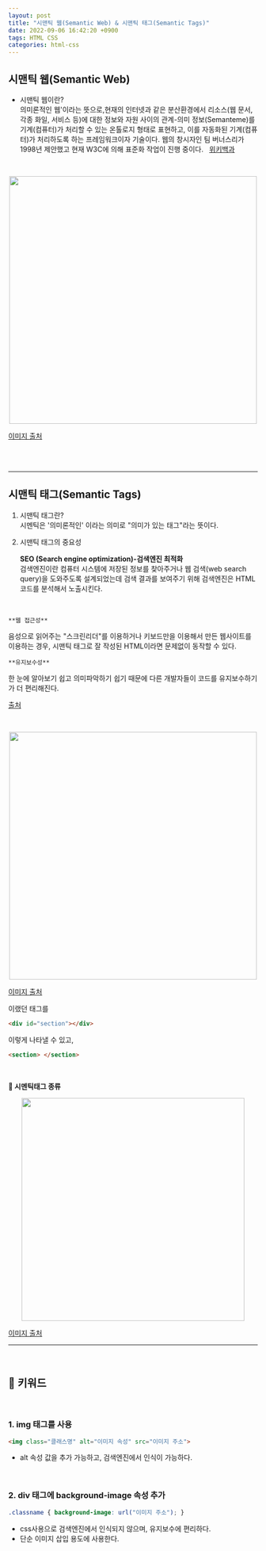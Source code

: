```yaml
---
layout: post
title: "시맨틱 웹(Semantic Web) & 시맨틱 태그(Semantic Tags)"
date: 2022-09-06 16:42:20 +0900
tags: HTML CSS
categories: html-css
---
```


## 시맨틱 웹(Semantic Web)
- 시맨틱 웹이란?<br>
    의미론적인 웹'이라는 뜻으로,현재의 인터넷과 같은 분산환경에서 리소스(웹 문서, 각종 화일, 서비스 등)에 대한 정보와 자원 사이의 관계-의미 정보(Semanteme)를 기계(컴퓨터)가 처리할 수 있는 온톨로지 형태로 표현하고, 이를 자동화된 기계(컴퓨터)가 처리하도록 하는 프레임워크이자 기술이다. 웹의 창시자인 팀 버너스리가 1998년 제안했고 현재 W3C에 의해 표준화 작업이 진행 중이다. &nbsp; [위키백과](https://ko.wikipedia.org/wiki/시맨틱_웹)

<br>

<p align="center">
<img width="500px" src="https://blog.jupiterflow.com/images/post_include/semantic_web/study/image-20210322093639671.png"> 

[이미지 출처](https://blog.jupiterflow.com/2021/03/22/semantic_web/study/03/)
</p>

<br>
<br>
<hr>

## 시맨틱 태그(Semantic Tags)
1. 시맨틱 태그란?<br>
    시멘틱은 '의미론적인' 이라는 의미로 "의미가 있는 태그"라는 뜻이다.

2. 시맨틱 태그의 중요성<br>

   **SEO (Search engine optimization)-검색엔진 최적화**   
검색엔진이란 컴퓨터 시스템에 저장된 정보를 찾아주거나 웹 검색(web search query)을 도와주도록 설계되었는데 검색 결과를 보여주기 위해 검색엔진은 HTML 코드를 분석해서 노출시킨다.
<br>

    **웹 접근성**   
음성으로 읽어주는 "스크린리더"를 이용하거나 키보드만을 이용해서 만든 웹사이트를 이용하는 경우, 시맨틱 태그로 잘 작성된 HTML이라면 문제없이 동작할 수 있다.
<br>

    **유지보수성**     
한 눈에 알아보기 쉽고 의미파악하기 쉽기 때문에  다른 개발자들이 코드를 유지보수하기가 더 편리해진다.

[출처](https://velog.io/@remon/시맨틱-태그Semantic-Tag란)
<br>


<br>


<p align="center">
<img width="500px" src="https://velog.velcdn.com/images%2Fcecy-coding%2Fpost%2F70193099-d78d-4d3d-8731-ad65009d8d80%2Fsemantic%20tag.svg"> 

[이미지 출처](https://eunsukim.me/posts/understanding-semantic-html)
</p>


이랬던 태그를
```html
<div id="section"></div>
```

이렇게 나타낼 수 있고,
```html
<section> </section>
```
<br>

**📌 시멘틱태그 종류**
<p align="center">
<img height="450px" src="https://velog.velcdn.com/images/remon/post/965335a4-4672-482e-b7f8-9cc64d29ea86/image.png"> 

[이미지 출처](https://eunsukim.me/posts/understanding-semantic-html)
</p>


<hr>
<br>

## 🔑&nbsp;키워드 

<br>

### 1. img 태그를 사용    
```html
<img class="클래스명" alt="이미지 속성" src="이미지 주소">
```
- alt 속성 값을 추가 가능하고, 검색엔진에서 인식이 가능하다.

<br>

### 2. div 태그에 background-image 속성 추가
```css
.classname { background-image: url("이미지 주소"); }
```
- css사용으로 검색엔진에서 인식되지 않으며, 유지보수에 편리하다.
- 단순 이미지 삽입 용도에 사용한다.